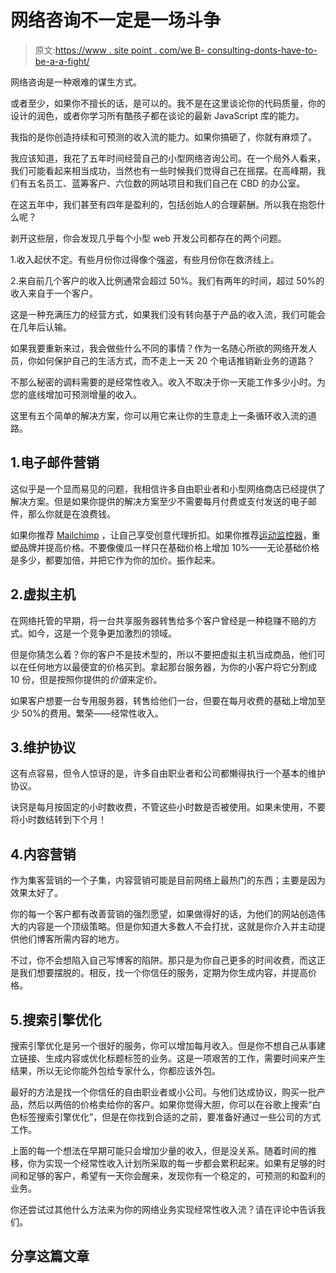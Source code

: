 # 网络咨询不一定是一场斗争

> 原文:[https://www . site point . com/we B- consulting-donts-have-to-be-a-a-fight/](https://www.sitepoint.com/web-consulting-doesnt-have-to-be-a-struggle/)

网络咨询是一种艰难的谋生方式。

或者至少，如果你不擅长的话，是可以的。我不是在这里谈论你的代码质量，你的设计的润色，或者你学习所有酷孩子都在谈论的最新 JavaScript 库的能力。

我指的是你创造持续和可预测的收入流的能力。如果你搞砸了，你就有麻烦了。

我应该知道，我花了五年时间经营自己的小型网络咨询公司。在一个局外人看来，我们可能看起来相当成功，当然也有一些时候我们觉得自己在摇摆。在高峰期，我们有五名员工、蓝筹客户、六位数的网站项目和我们自己在 CBD 的办公室。

在这五年中，我们甚至有四年是盈利的，包括创始人的合理薪酬。所以我在抱怨什么呢？

剥开这些层，你会发现几乎每个小型 web 开发公司都存在的两个问题。

1.收入起伏不定。有些月份你过得像个强盗，有些月份你在救济线上。

2.来自前几个客户的收入比例通常会超过 50%。我们有两年的时间，超过 50%的收入来自于一个客户。

这是一种充满压力的经营方式，如果我们没有转向基于产品的收入流，我们可能会在几年后认输。

如果我要重新来过，我会做些什么不同的事情？作为一名随心所欲的网络开发人员，你如何保护自己的生活方式，而不走上一天 20 个电话推销新业务的道路？

不那么秘密的调料需要的是经常性收入。收入不取决于你一天能工作多少小时。为您的底线增加可预测增量的收入。

这里有五个简单的解决方案，你可以用它来让你的生意走上一条循环收入流的道路。

## 1.电子邮件营销

这似乎是一个显而易见的问题，我相信许多自由职业者和小型网络商店已经提供了解决方案。但是如果你提供的解决方案至少不需要每月付费或支付发送的电子邮件，那么你就是在浪费钱。

如果你推荐 [Mailchimp](http://mailchimp.com/?pid=GAW&source=website&gclid=COfCs-7LnbECFQcrpAodCkDQig "Mailchimp") ，让自己享受创意代理折扣。如果你推荐[运动监控器](http://www.campaignmonitor.com/ "Campaign Monitor")，重塑品牌并提高价格。不要像傻瓜一样只在基础价格上增加 10%——无论基础价格是多少，都要加倍，并把它作为你的加价。振作起来。

## 2.虚拟主机

在网络托管的早期，将一台共享服务器转售给多个客户曾经是一种稳赚不赔的方式。如今，这是一个竞争更加激烈的领域。

但是你猜怎么着？你的客户不是技术型的，所以不要把虚拟主机当成商品，他们可以在任何地方以最便宜的价格买到。拿起那台服务器，为你的小客户将它分割成 10 份，但是按照你提供的*价值*来定价。

如果客户想要一台专用服务器，转售给他们一台，但要在每月收费的基础上增加至少 50%的费用。繁荣——经常性收入。

## 3.维护协议

这有点容易，但令人惊讶的是，许多自由职业者和公司都懒得执行一个基本的维护协议。

诀窍是每月按固定的小时数收费，不管这些小时数是否被使用。如果未使用，不要将小时数结转到下个月！

## 4.内容营销

作为集客营销的一个子集，内容营销可能是目前网络上最热门的东西；主要是因为效果太好了。

你的每一个客户都有改善营销的强烈愿望，如果做得好的话，为他们的网站创造伟大的内容是一个顶级策略。但是你知道大多数人不会打扰，这就是你介入并主动提供他们博客所需内容的地方。

不过，你不会想陷入自己写博客的陷阱。那只是为你自己更多的时间收费，而这正是我们想要摆脱的。相反，找一个你信任的服务，定期为你生成内容，并提高价格。

## 5.搜索引擎优化

搜索引擎优化是另一个很好的服务，你可以增加每月收入。但是你不想自己从事建立链接、生成内容或优化标题标签的业务。这是一项艰苦的工作，需要时间来产生结果，所以无论你能外包给专家什么，你都应该外包。

最好的方法是找一个你信任的自由职业者或小公司。与他们达成协议，购买一批产品，然后以两倍的价格卖给你的客户。如果你觉得大胆，你可以在谷歌上搜索“白色标签搜索引擎优化”，但是在你找到合适的之前，要准备好通过一些公司的方式工作。

上面的每一个想法在早期可能只会增加少量的收入，但是没关系。随着时间的推移，你为实现一个经常性收入计划所采取的每一步都会累积起来。如果有足够的时间和足够的客户，希望有一天你会醒来，发现你有一个稳定的，可预测的和盈利的业务。

你还尝试过其他什么方法来为你的网络业务实现经常性收入流？请在评论中告诉我们。

## 分享这篇文章